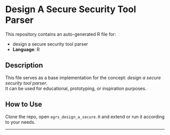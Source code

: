 # Design A Secure Security Tool Parser

This repository contains an auto-generated R file for:

- design a secure security tool parser
- **Language**: R

## Description

This file serves as a base implementation for the concept: *design a secure security tool parser*.  
It can be used for educational, prototyping, or inspiration purposes.

## How to Use

Clone the repo, open `egrs_design_a_secure.R` and extend or run it according to your needs.

---



